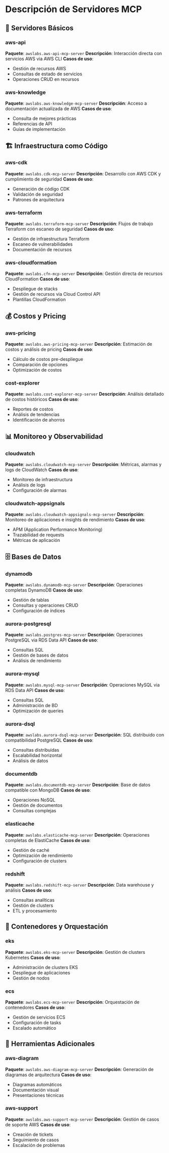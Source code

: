 # Descripción de Servidores MCP

## 🔧 Servidores Básicos

### aws-api
**Paquete**: `awslabs.aws-api-mcp-server`
**Descripción**: Interacción directa con servicios AWS via AWS CLI
**Casos de uso**: 
- Gestión de recursos AWS
- Consultas de estado de servicios
- Operaciones CRUD en recursos

### aws-knowledge  
**Paquete**: `awslabs.aws-knowledge-mcp-server`
**Descripción**: Acceso a documentación actualizada de AWS
**Casos de uso**:
- Consulta de mejores prácticas
- Referencias de API
- Guías de implementación

## 🏗️ Infraestructura como Código

### aws-cdk
**Paquete**: `awslabs.cdk-mcp-server`
**Descripción**: Desarrollo con AWS CDK y cumplimiento de seguridad
**Casos de uso**:
- Generación de código CDK
- Validación de seguridad
- Patrones de arquitectura

### aws-terraform
**Paquete**: `awslabs.terraform-mcp-server`
**Descripción**: Flujos de trabajo Terraform con escaneo de seguridad
**Casos de uso**:
- Gestión de infraestructura Terraform
- Escaneo de vulnerabilidades
- Documentación de recursos

### aws-cloudformation
**Paquete**: `awslabs.cfn-mcp-server`
**Descripción**: Gestión directa de recursos CloudFormation
**Casos de uso**:
- Despliegue de stacks
- Gestión de recursos via Cloud Control API
- Plantillas CloudFormation

## 💰 Costos y Pricing

### aws-pricing
**Paquete**: `awslabs.aws-pricing-mcp-server`
**Descripción**: Estimación de costos y análisis de pricing
**Casos de uso**:
- Cálculo de costos pre-despliegue
- Comparación de opciones
- Optimización de costos

### cost-explorer
**Paquete**: `awslabs.cost-explorer-mcp-server`
**Descripción**: Análisis detallado de costos históricos
**Casos de uso**:
- Reportes de costos
- Análisis de tendencias
- Identificación de ahorros

## 📊 Monitoreo y Observabilidad

### cloudwatch
**Paquete**: `awslabs.cloudwatch-mcp-server`
**Descripción**: Métricas, alarmas y logs de CloudWatch
**Casos de uso**:
- Monitoreo de infraestructura
- Análisis de logs
- Configuración de alarmas

### cloudwatch-appsignals
**Paquete**: `awslabs.cloudwatch-appsignals-mcp-server`
**Descripción**: Monitoreo de aplicaciones e insights de rendimiento
**Casos de uso**:
- APM (Application Performance Monitoring)
- Trazabilidad de requests
- Métricas de aplicación

## 🗄️ Bases de Datos

### dynamodb
**Paquete**: `awslabs.dynamodb-mcp-server`
**Descripción**: Operaciones completas DynamoDB
**Casos de uso**:
- Gestión de tablas
- Consultas y operaciones CRUD
- Configuración de índices

### aurora-postgresql
**Paquete**: `awslabs.postgres-mcp-server`
**Descripción**: Operaciones PostgreSQL via RDS Data API
**Casos de uso**:
- Consultas SQL
- Gestión de bases de datos
- Análisis de rendimiento

### aurora-mysql
**Paquete**: `awslabs.mysql-mcp-server`
**Descripción**: Operaciones MySQL via RDS Data API
**Casos de uso**:
- Consultas SQL
- Administración de BD
- Optimización de queries

### aurora-dsql
**Paquete**: `awslabs.aurora-dsql-mcp-server`
**Descripción**: SQL distribuido con compatibilidad PostgreSQL
**Casos de uso**:
- Consultas distribuidas
- Escalabilidad horizontal
- Análisis de datos

### documentdb
**Paquete**: `awslabs.documentdb-mcp-server`
**Descripción**: Base de datos compatible con MongoDB
**Casos de uso**:
- Operaciones NoSQL
- Gestión de documentos
- Consultas complejas

### elasticache
**Paquete**: `awslabs.elasticache-mcp-server`
**Descripción**: Operaciones completas de ElastiCache
**Casos de uso**:
- Gestión de caché
- Optimización de rendimiento
- Configuración de clusters

### redshift
**Paquete**: `awslabs.redshift-mcp-server`
**Descripción**: Data warehouse y análisis
**Casos de uso**:
- Consultas analíticas
- Gestión de clusters
- ETL y procesamiento

## 🐳 Contenedores y Orquestación

### eks
**Paquete**: `awslabs.eks-mcp-server`
**Descripción**: Gestión de clusters Kubernetes
**Casos de uso**:
- Administración de clusters EKS
- Despliegue de aplicaciones
- Gestión de nodos

### ecs
**Paquete**: `awslabs.ecs-mcp-server`
**Descripción**: Orquestación de contenedores
**Casos de uso**:
- Gestión de servicios ECS
- Configuración de tasks
- Escalado automático

## 🎨 Herramientas Adicionales

### aws-diagram
**Paquete**: `awslabs.aws-diagram-mcp-server`
**Descripción**: Generación de diagramas de arquitectura
**Casos de uso**:
- Diagramas automáticos
- Documentación visual
- Presentaciones técnicas

### aws-support
**Paquete**: `awslabs.aws-support-mcp-server`
**Descripción**: Gestión de casos de soporte AWS
**Casos de uso**:
- Creación de tickets
- Seguimiento de casos
- Escalación de problemas
